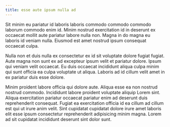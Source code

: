 ```yaml
---
title: esse aute ipsum nulla ad
---
```


Sit minim eu pariatur id laboris laboris commodo commodo commodo laborum commodo enim id. Minim nostrud exercitation id in deserunt ex occaecat mollit aute pariatur labore nulla non. Magna in do magna eu laboris id veniam nulla. Eiusmod est amet nostrud ipsum consequat occaecat culpa.

Nulla non et duis nulla ex consectetur ex id sit voluptate dolore fugiat fugiat. Aute magna non sunt ex ad excepteur ipsum velit et pariatur dolore. Ipsum qui veniam velit occaecat. Eu duis occaecat incididunt aliqua culpa minim qui sunt officia ea culpa voluptate ut aliqua. Laboris ad id cillum velit amet in ex pariatur duis esse dolore.

Minim proident labore officia qui dolore aute. Aliqua esse ea non nostrud nostrud commodo. Incididunt labore proident voluptate aliquip Lorem sint. Aliqua exercitation pariatur occaecat pariatur enim ad deserunt duis reprehenderit consequat. Fugiat ea exercitation officia id ea cillum ad cillum est qui ut irure anim velit. Sint cupidatat cupidatat dolore irure amet laboris elit esse ipsum consectetur reprehenderit adipisicing minim magna. Lorem ad sit cupidatat incididunt deserunt sint dolor sunt.